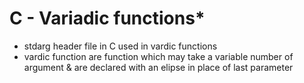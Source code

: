 **C - Variadic functions***
============================
- stdarg header file in C used in vardic functions
- vardic function are function which may take a variable
number of argument & are declared with an elipse in place 
of last parameter
